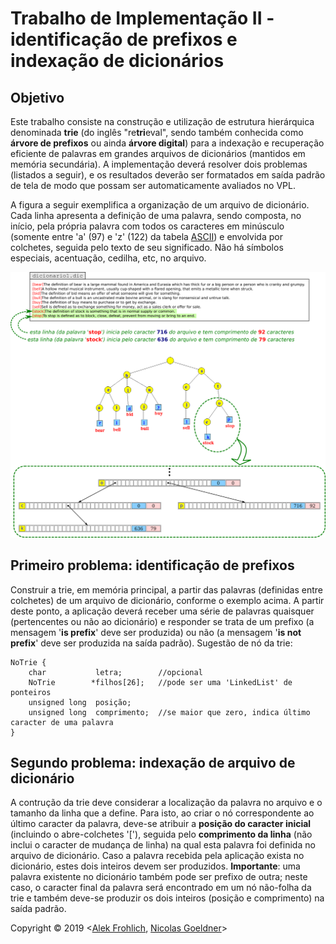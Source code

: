 # Trabalho de Implementação II - identificação de prefixos e indexação de dicionários

## Objetivo 

Este trabalho consiste na construção e utilização de estrutura hierárquica denominada **trie** (do inglês "re**tri**eval", 
sendo também conhecida como **árvore de prefixos** ou ainda **árvore digital**) para a indexação e recuperação eficiente de palavras em grandes arquivos de dicionários (mantidos em memória secundária). A implementação deverá resolver dois problemas (listados a seguir), e os resultados deverão ser formatados em saída padrão de tela de modo que possam ser automaticamente 
avaliados no VPL.

A figura a seguir exemplifica a organização de um arquivo de dicionário. Cada linha apresenta a definição de uma palavra, sendo composta, no início, pela própria palavra com todos os caracteres em minúsculo (somente entre 'a' (97) e 'z' (122) da tabela [ASCII](https://pt.wikipedia.org/wiki/ASCII)) e envolvida por colchetes, seguida pelo texto de seu significado. Não há símbolos especiais, acentuação, cedilha, etc, no arquivo.

![dict](dict.png)

## Primeiro problema: identificação de prefixos

Construir a trie, em memória principal, a partir das palavras (definidas entre colchetes) de um arquivo de dicionário, conforme o exemplo acima. A partir deste ponto, a aplicação deverá receber uma série de palavras quaisquer (pertencentes ou não ao dicionário) e responder se trata de um prefixo (a mensagem '**is prefix**' deve ser produzida) ou não (a mensagem '**is not prefix**' deve ser produzida na saída padrão). Sugestão de nó da trie:

```
NoTrie {
    char           letra;        //opcional
    NoTrie        *filhos[26];   //pode ser uma 'LinkedList' de ponteiros
    unsigned long  posição;
    unsigned long  comprimento;  //se maior que zero, indica último caracter de uma palavra
}
```

## Segundo problema: indexação de arquivo de dicionário

A contrução da trie deve considerar a localização da palavra no arquivo e o tamanho da linha que a define. Para isto, ao criar o nó correspondente ao último caracter da palavra, deve-se atribuir a **posição do caracter inicial** (incluindo o abre-colchetes '['), seguida pelo **comprimento da linha** (não inclui o caracter de mudança de linha) na qual esta palavra foi definida no arquivo de dicionário. Caso a palavra recebida pela aplicação exista no dicionário, estes dois inteiros devem ser produzidos. **Importante**: uma palavra existente no dicionário também pode ser prefixo de outra; neste caso, o caracter final da palavra será encontrado em um nó não-folha da trie e também deve-se produzir os dois inteiros (posição e comprimento) na saída padrão.

Copyright &copy; 2019 <[Alek Frohlich](https://github.com/alekfrohlich), [Nicolas Goeldner](https://github.com/ngoeldner)>
